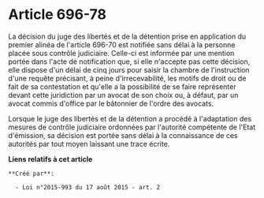 # Article 696-78

La décision du juge des libertés et de la détention prise en application du premier alinéa de l'article 696-70 est notifiée
sans délai à la personne placée sous contrôle judiciaire. Celle-ci est informée par une mention portée dans l'acte de
notification que, si elle n'accepte pas cette décision, elle dispose d'un délai de cinq jours pour saisir la chambre de
l'instruction d'une requête précisant, à peine d'irrecevabilité, les motifs de droit ou de fait de sa contestation et qu'elle
a la possibilité de se faire représenter devant cette juridiction par un avocat de son choix ou, à défaut, par un avocat
commis d'office par le bâtonnier de l'ordre des avocats. 

Lorsque le juge des libertés et de la détention a procédé à l'adaptation des mesures de contrôle judiciaire ordonnées par
l'autorité compétente de l'Etat d'émission, sa décision est portée sans délai à la connaissance de ces autorités par tout
moyen laissant une trace écrite.

**Liens relatifs à cet article**

	**Créé par**:

	  - Loi n°2015-993 du 17 août 2015 - art. 2
